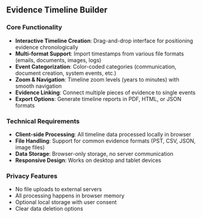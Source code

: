 ## Evidence Timeline Builder

### Core Functionality
- **Interactive Timeline Creation**: Drag-and-drop interface for positioning evidence chronologically
- **Multi-format Support**: Import timestamps from various file formats (emails, documents, images, logs)
- **Event Categorization**: Color-coded categories (communication, document creation, system events, etc.)
- **Zoom & Navigation**: Timeline zoom levels (years to minutes) with smooth navigation
- **Evidence Linking**: Connect multiple pieces of evidence to single events
- **Export Options**: Generate timeline reports in PDF, HTML, or JSON formats

### Technical Requirements
- **Client-side Processing**: All timeline data processed locally in browser
- **File Handling**: Support for common evidence formats (PST, CSV, JSON, image files)
- **Data Storage**: Browser-only storage, no server communication
- **Responsive Design**: Works on desktop and tablet devices

### Privacy Features
- No file uploads to external servers
- All processing happens in browser memory
- Optional local storage with user consent
- Clear data deletion options
